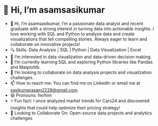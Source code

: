 #                                                                            👋 Hi, I’m asamsasikumar


- 👋 Hi, I’m asamsasikumar, I’m a passionate data analyst and recent graduate with a strong interest in turning data into actionable insights. I love working with SQL and Python to analyze data and create visualizations that tell compelling stories. Always eager to learn and collaborate on innovative projects!
- 🔍 Skills: Data Analysis | SQL | Python | Data Visualization | Excel
- 👀 I’m interested in data visualization and data-driven decision making.
- 🌱 I’m currently learning SQL and exploring Python libraries like Pandas and Matplotlib.
- 💞️ I’m looking to collaborate on data analysis projects and visualization challenges.
- 📫 How to reach me: You can find me on LinkedIn or email me at sasikumarasam2228@gmail.com.
- 😄 Pronouns: he/him
- ⚡ Fun fact: I once analyzed market trends for Cars24 and discovered insights that could help optimize their pricing strategy!
- 💼 Looking to Collaborate On: Open-source data projects and analytics challenges


<!---
asamsasikumar2003/asamsasikumar2003 is a ✨ special ✨ repository because its `README.md` (this file) appears on your GitHub profile.
You can click the Preview link to take a look at your changes.
--->
